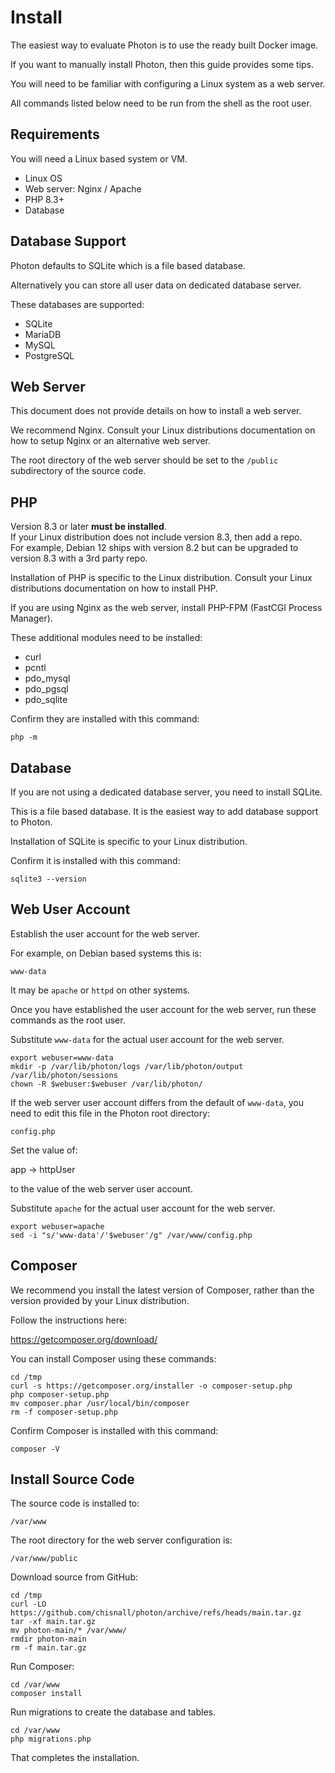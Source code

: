 # Install

The easiest way to evaluate Photon is to use the ready built Docker image.

If you want to manually install Photon, then this guide provides some tips.

You will need to be familiar with configuring a Linux system as a web server.

All commands listed below need to be run from the shell as the root user.


## Requirements

You will need a Linux based system or VM.

* Linux OS
* Web server: Nginx / Apache
* PHP 8.3+
* Database


## Database Support

Photon defaults to SQLite which is a file based database.

Alternatively you can store all user data on dedicated database server.

These databases are supported:

* SQLite
* MariaDB
* MySQL
* PostgreSQL


## Web Server

This document does not provide details on how to install a web server.

We recommend Nginx. Consult your Linux distributions documentation on how to setup Nginx or an alternative web server.

The root directory of the web server should be set to the `/public` subdirectory of the source code.


## PHP

Version 8.3 or later **must be installed**.  
If your Linux distribution does not include version 8.3, then add a repo.  
For example, Debian 12 ships with version 8.2 but can be upgraded to version 8.3 with a 3rd party repo.

Installation of PHP is specific to the Linux distribution. Consult your Linux distributions documentation on how to install PHP.

If you are using Nginx as the web server, install PHP-FPM (FastCGI Process Manager).

These additional modules need to be installed:

* curl
* pcntl
* pdo_mysql
* pdo_pgsql
* pdo_sqlite

Confirm they are installed with this command:

```
php -m
```


## Database

If you are not using a dedicated database server, you need to install SQLite.

This is a file based database. It is the easiest way to add database support to Photon.

Installation of SQLite is specific to your Linux distribution.

Confirm it is installed with this command:

```
sqlite3 --version
```


## Web User Account

Establish the user account for the web server.

For example, on Debian based systems this is:

`www-data`

It may be `apache` or `httpd` on other systems.

Once you have established the user account for the web server, run these commands as the root user.

Substitute `www-data` for the actual user account for the web server.

```
export webuser=www-data  
mkdir -p /var/lib/photon/logs /var/lib/photon/output /var/lib/photon/sessions  
chown -R $webuser:$webuser /var/lib/photon/
```

If the web server user account differs from the default of `www-data`, you need to edit this file in the Photon root directory:

`config.php`

Set the value of:

app -> httpUser

to the value of the web server user account.

Substitute `apache` for the actual user account for the web server.

```
export webuser=apache
sed -i "s/'www-data'/'$webuser'/g" /var/www/config.php
```


## Composer

We recommend you install the latest version of Composer, rather than the version provided by your Linux distribution.

Follow the instructions here:

<https://getcomposer.org/download/>

You can install Composer using these commands:

```
cd /tmp
curl -s https://getcomposer.org/installer -o composer-setup.php
php composer-setup.php
mv composer.phar /usr/local/bin/composer
rm -f composer-setup.php
```

Confirm Composer is installed with this command:

```
composer -V
```


## Install Source Code

The source code is installed to:

`/var/www`

The root directory for the web server configuration is:

`/var/www/public`

Download source from GitHub:

```
cd /tmp
curl -LO https://github.com/chisnall/photon/archive/refs/heads/main.tar.gz
tar -xf main.tar.gz
mv photon-main/* /var/www/
rmdir photon-main
rm -f main.tar.gz
```

Run Composer:

```
cd /var/www
composer install
```

Run migrations to create the database and tables.

```
cd /var/www
php migrations.php
```

That completes the installation.
